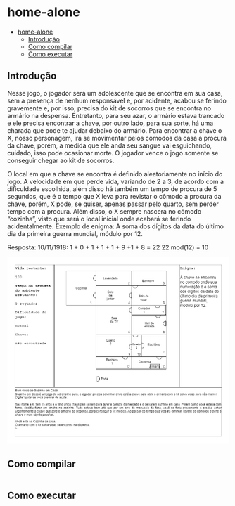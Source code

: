 # home-alone

- [home-alone](#home-alone)
  - [Introdução](#introdução)
  - [Como compilar](#como-compilar)
  - [Como executar](#como-executar)
## Introdução

Nesse jogo, o jogador será um adolescente que se encontra em sua casa,
sem a presença de nenhum responsável e, por acidente, acabou se ferindo
gravemente e, por isso, precisa do kit de socorros que se encontra no armário na
despensa. Entretanto, para seu azar, o armário estava trancado e ele precisa
encontrar a chave, por outro lado, para sua sorte, há uma charada que pode te
ajudar debaixo do armário. Para encontrar a chave o X, nosso personagem, irá se
movimentar pelos cômodos da casa a procura da chave, porém, a medida que ele
anda seu sangue vai esguichando, cuidado, isso pode ocasionar morte. O jogador
vence o jogo somente se conseguir chegar ao kit de socorros.

O local em que a chave se encontra é definido aleatoriamente no início do
jogo. A velocidade em que perde vida, variando de 2 a 3, de acordo com a
dificuldade escolhida, além disso há também um tempo de procura de 5 segundos,
que é o tempo que X leva para revistar o cômodo a procura da chave, porém, X
pode, se quiser, apenas passar pelo quarto, sem perder tempo com a procura. Além
disso, o X sempre nascerá no cômodo “cozinha”, visto que será o local inicial onde
acabará se ferindo acidentalmente.
Exemplo de enigma: A soma dos dígitos da data do último dia da primeira
guerra mundial, módulo por 12.

Resposta: 10/11/1918: 1 + 0 + 1 + 1 + 1 + 9 +1 + 8 = 22
22 mod(12) = 10

![interface](img/trabMapaPPOO-Interface.drawio.png)

## Como compilar

```bash

```

## Como executar

```bash

```